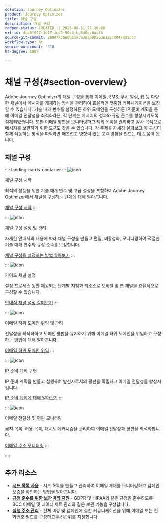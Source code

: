 ```yaml
---
solution: Journey Optimizer
product: Journey Optimizer
title: 채널 구성
description: 채널 구성
redpen-status: CREATED_||_2025-08-11_21-10-00
exl-id: 4cd5f097-1c17-4cc5-90c4-bc540dc6acf4
source-git-commit: 2b907a3be8b11ac6308d0b563e122c88478d1d37
workflow-type: ht
source-wordcount: '318'
ht-degree: 100%

---
```


# 채널 구성{#section-overview}

Adobe Journey Optimizer의 채널 구성을 통해 이메일, SMS, 푸시 알림, 웹 등 다양한 채널에서 메시지를 게재하는 방식을 관리하여 효율적인 맞춤형 커뮤니케이션을 보장할 수 있습니다. 기술 매개 변수를 설정하든 하위 도메인을 구성하든 IP 준비 계획을 통해 이메일 전달성을 최적화하든, 각 단계는 메시지의 성과와 규정 준수를 향상시키도록 설계되었습니다. 또한 이메일 평판을 모니터링하고 제외 목록을 관리하고 감사 목적으로 메시지를 보관하기 위한 도구도 찾을 수 있습니다. 각 주제를 자세히 살펴보고 이 구성이 함께 작동하는 방식을 파악하면 매끄럽고 영향력 있는 고객 경험을 만드는 데 도움이 됩니다.

## 채널 구성

:::: landing-cards-container
:::
![icon](https://cdn.experienceleague.adobe.com/icons/circle-play.svg)

채널 구성 시작

최적의 성능을 위한 기술 매개 변수 및 고급 설정을 포함하여 Adobe Journey Optimizer에서 채널을 구성하는 단계에 대해 알아봅니다.

[채널 구성 시작](../using/configuration/get-started-configuration.md)
:::

:::
![icon](https://cdn.experienceleague.adobe.com/icons/list-check.svg)

채널 구성 설정 및 관리

자세한 안내서의 내용에 따라 채널 구성을 만들고 편집, 비활성화, 모니터링하여 적절한 기술 매개 변수와 규정 준수를 보장합니다.

[채널 구성을 설정하는 방법 알아보기](../using/configuration/channel-surfaces.md)
:::

:::
![icon](https://cdn.experienceleague.adobe.com/icons/gear.svg)

가이드 채널 설정

설정 프로세스 동안 제공되는 단계별 지침과 리소스로 모바일 및 웹 채널을 효율적으로 구성할 수 있습니다.

[안내식 채널 설정 살펴보기](guided-setup-landing-page.md)
:::

:::
![icon](https://cdn.experienceleague.adobe.com/icons/screwdriver-wrench.svg)

이메일 하위 도메인 위임 및 관리

전달성을 최적화하고 도메인 평판을 유지하기 위해 이메일 하위 도메인을 위임하고 구성하는 방법에 대해 알아봅니다.

[이메일 하위 도메인 위임](delegate-subdomains-landing-page.md)
:::

:::
![icon](https://cdn.experienceleague.adobe.com/icons/chart-line.svg)

IP 준비 계획 구현

IP 준비 계획을 만들고 실행하여 발신자로서의 평판을 확립하고 이메일 전달성을 향상시킵니다.

[IP 준비 계획에 대해 알아보기](implement-ip-warmup-plan-landing-page.md)
:::

:::
![icon](https://cdn.experienceleague.adobe.com/icons/shield-halved.svg)

이메일 전달성 및 평판 모니터링

금지 목록, 허용 목록, 재시도 메커니즘을 관리하여 이메일 전달성과 평판을 최적화합니다.

[이메일 주소 모니터링](monitor-reputation-landing-page.md)
:::

::::


## 추가 리소스

- **[시드 목록 사용](../using/configuration/seed-lists.md)** - 시드 목록을 만들고 관리하여 이메일 게재를 모니터링하고 캠페인 보증을 확인하는 방법을 알아봅니다.
- **[규정 준수를 위한 보관 처리 지원](../using/configuration/archiving-support.md)** - GDPR 및 HIPAA와 같은 규정을 준수하도록 BCC 이메일 및 데이터 세트 관리와 같은 보관 기능을 구성합니다.
- **[실행 주소 관리](../using/configuration/primary-email-addresses.md)** - 전체 여정 및 캠페인에 걸친 커뮤니케이션을 위해 이메일 또는 전화번호 필드를 구성하고 우선순위를 지정합니다.
